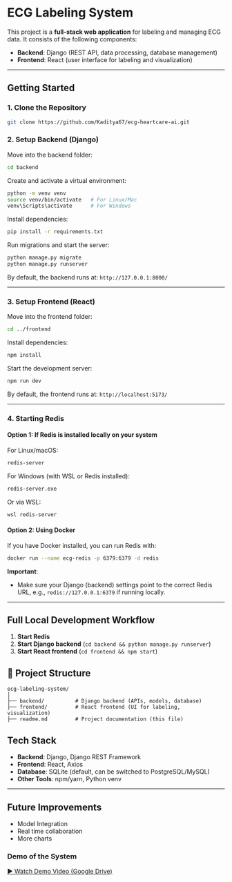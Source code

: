 # ECG Labeling System

This project is a **full-stack web application** for labeling and managing ECG data.
It consists of the following components:

- **Backend**: Django (REST API, data processing, database management)
- **Frontend**: React (user interface for labeling and visualization)

***

## Getting Started

### 1. Clone the Repository

```bash
git clone https://github.com/Kaditya67/ecg-heartcare-ai.git
```


### 2. Setup Backend (Django)

Move into the backend folder:

```bash
cd backend
```

Create and activate a virtual environment:

```bash
python -m venv venv
source venv/bin/activate   # For Linux/Mac
venv\Scripts\activate      # For Windows
```

Install dependencies:

```bash
pip install -r requirements.txt
```

Run migrations and start the server:

```bash
python manage.py migrate
python manage.py runserver
```

By default, the backend runs at:
`http://127.0.0.1:8000/`

***

### 3. Setup Frontend (React)

Move into the frontend folder:

```bash
cd ../frontend
```

Install dependencies:

```bash
npm install
```

Start the development server:

```bash
npm run dev
```

By default, the frontend runs at:
`http://localhost:5173/`

*** 

### 4. Starting Redis

#### Option 1: If Redis is installed locally on your system

For Linux/macOS:

```bash
redis-server
```

For Windows (with WSL or Redis installed):

```bash
redis-server.exe
```

Or via WSL:

```bash
wsl redis-server
```


#### Option 2: Using Docker

If you have Docker installed, you can run Redis with:

```bash
docker run --name ecg-redis -p 6379:6379 -d redis
```


**Important**:

- Make sure your Django (backend) settings point to the correct Redis URL, e.g., `redis://127.0.0.1:6379` if running locally.

***

## Full Local Development Workflow

1. **Start Redis**
2. **Start Django backend** (`cd backend && python manage.py runserver`)
3. **Start React frontend** (`cd frontend && npm start`)



## 📂 Project Structure

```
ecg-labeling-system/
│
├── backend/          # Django backend (APIs, models, database)
├── frontend/         # React frontend (UI for labeling, visualization)
├── readme.md         # Project documentation (this file)
```


## Tech Stack

- **Backend**: Django, Django REST Framework
- **Frontend**: React, Axios
- **Database**: SQLite (default, can be switched to PostgreSQL/MySQL)
- **Other Tools**: npm/yarn, Python venv

***

## Future Improvements

- Model Integration 
- Real time collaboration
- More charts

### Demo of the System
[▶️ Watch Demo Video (Google Drive)](https://drive.google.com/file/d/1giqB2EaELZ_RCoDTJQc_9VJoIJpz4lQr/preview)
